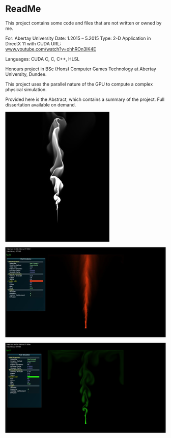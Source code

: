 # ReadMe
This project contains some code and files that are not written or owned by me.

For:
	Abertay University
Date:
	1.2015 – 5.2015
Type:
	2-D Application in DirectX 11 with CUDA
URL:	
www.youtube.com/watch?v=ohhROn3IK4E

Languages:
	CUDA C, C, C++, HLSL

Honours project in BSc (Hons) Computer Games Technology at Abertay University, Dundee.

This project uses the parallel nature of the GPU to compute a complex physical simulation.

Provided here is the Abstract, which contains a summary of the project. Full dissertation available on demand.

![alt text](https://github.com/mrstayk/CUDA2DFluid/blob/master/readmeimg1.jpg "White Smoke")

![alt text](https://github.com/mrstayk/CUDA2DFluid/blob/master/readmeimg2.jpg "Vorticity confinement turned on")

![alt text](https://github.com/mrstayk/CUDA2DFluid/blob/master/readmeimg3.png "A larger number of Poisson iterations produce a more detailed fluid but this comes at a performance cost")
